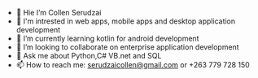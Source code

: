 - 🔭 Hie I’m Collen Serudzai
- 🌱 I'm intrested in web apps, mobile apps and desktop application development
- 🌱 I’m currently learning kotlin for android development
- 👯 I’m looking to collaborate on enterprise application development
- 💬 Ask me about Python,C# VB.net and SQL
- 📫 How to reach me: serudzaicollen@gmail.com or +263 779 728 150
